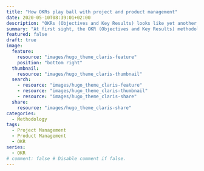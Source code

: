 ```yaml
---
title: "How OKRs play ball with project and product management"
date: 2020-05-10T08:39:01+02:00
description: "OKRs (Objectives and Key Results) looks like yet another management way of goal setting. Yet, - used properly – OKRs provide clarity beyond all other frameworks"
summary: "At first sight, the OKR (Objectives and Key Results) methodology may appear to be yet another management spiel on goal setting. Yet, given the complexity of layers upon layers of processes in play at large organizations, OKRs – used properly – allow to cut to the chase."
featured: false
draft: true
image:
  feature:
    resource: "images/hugo_theme_claris-feature"
    position: "bottom right"
  thumbnail:
    resource: "images/hugo_theme_claris-thumbnail"
  search:
    - resource: "images/hugo_theme_claris-feature"
    - resource: "images/hugo_theme_claris-thumbnail"
    - resource: "images/hugo_theme_claris-share"
  share:
    resource: "images/hugo_theme_claris-share"
categories:
  - Methodology
tags:
  - Project Management
  - Product Management
  - OKR
series:
  - OKR
# comment: false # Disable comment if false.
---
```


